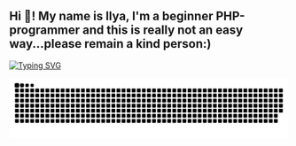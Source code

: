 <h2 align="left">Hi 👋! My name is Ilya, I'm a beginner PHP-programmer and this is really not an easy way...please remain a kind person:)</h2>

<a href="https://git.io/typing-svg"><img src="https://readme-typing-svg.demolab.com?font=Fira+Code&pause=1000&color=473CF7&random=false&width=435&lines=Telegam-bots+in+development" alt="Typing SVG" /></a>

![snake gif](https://github.com/Freshblood1121/Freshblood1121/blob/output/github-contribution-grid-snake.svg)
